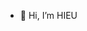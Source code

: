 - 👋 Hi, I’m HIEU


<!---
hieudeptrai1962000/hieudeptrai1962000 is a ✨ special ✨ repository because its `README.md` (this file) appears on your GitHub profile.
You can click the Preview link to take a look at your changes.
--->
